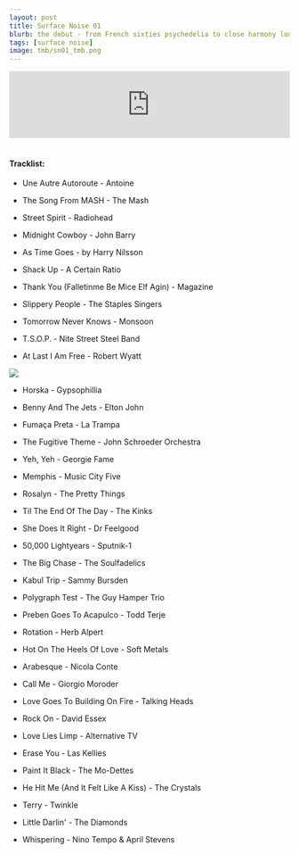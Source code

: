 ```yaml
---
layout: post
title: Surface Noise 01
blurb: the debut - from French sixties psychedelia to close harmony lounge...
tags: [surface noise]
image: tmb/sn01_tmb.png
---
```


<iframe width="100%" height="120" src="https://www.mixcloud.com/widget/iframe/?hide_cover=1&feed=%2Fzero_cc%2Fsurface-noise-1-13717%2F" frameborder="0" ></iframe>
&nbsp;

#### Tracklist:

- Une Autre Autoroute - Antoine
- The Song From MASH - The Mash
- Street Spirit - Radiohead
- Midnight Cowboy - John Barry
- As Time Goes - by Harry Nilsson

- Shack Up - A Certain Ratio
- Thank You (Falletinme Be Mice Elf Agin) - Magazine
- Slippery People - The Staples Singers
- Tomorrow Never Knows - Monsoon
- T.S.O.P. - Nite Street Steel Band
- At Last I Am Free - Robert Wyatt

![](https://lh3.googleusercontent.com/B8gRT-6hrUoTG6ipVX5inVU81sSuANPh0cD4930rVv9BU17AiAKhMKsifuBWbGDdBECZ8dU3fKjOJF0Nahe9Ggw2chfMh4_3zvWmUyIY4mD-OaGyKhYeI7oikq8tYcKk6BO4MT09JPcEzENe88sKCfuXgc6tuLuf-h0f-sg5Ggwj16VmCCBtD9ZCfrGRgJRj7q9H4LHEkEC9pm3y5RA6zOTF7PvjCSuyADqaQdYOyGTFOlvSW7LHkhO6HX0TdMO2ngKliyUwKrZ58Q4kxgQnk0_0oa_QAqt8VMLjWXyCkLcLcYE_NiyLj-kSScm70SY5l9KKABUzo5MWkcFv2IYLTtLkqk8crEp8HnOsush37FntHKF80Js7fAVoYHlbar64ZsKAWH6-l5Sp9g2EuKqVPZ1GvMVHL8TjgC2VIeiRBpMWY1nX4M2C6qK8zz12UEaVT8WZGpcEdJPQfOMhTq9fpE4Xtypjx6T-dIro_wIOpupdMh0dpqTBX_BO9S8VmxEPx2ntQCkEFZ9z6JnX1MLocEhJGaxVVKYmE7P-_IGapxwMFSqvDPIGlNquHCIQKQ7jZbW53jSHlSXr_B0GqVgD0H-nkG-Ilj5BlaOfgymE2vc6KT3nnT3JbZ4iIYpeKg6Y6tZk94A0Y74Ryciw3mgY5c4B=w536-h531-no)

- Horska - Gypsophillia
- Benny And The Jets - Elton John
- Fumaça Preta - La Trampa
- The Fugitive Theme - John Schroeder Orchestra
- Yeh, Yeh - Georgie Fame

- Memphis - Music City Five
- Rosalyn - The Pretty Things
- Til The End Of The Day - The Kinks
- She Does It Right - Dr Feelgood

- 50,000 Lightyears - Sputnik-1
- The Big Chase - The Soulfadelics
- Kabul Trip - Sammy Bursden
- Polygraph Test - The Guy Hamper Trio

- Preben Goes To Acapulco - Todd Terje
- Rotation - Herb Alpert
- Hot On The Heels Of Love - Soft Metals
- Arabesque - Nicola Conte
- Call Me - Giorgio Moroder

- Love Goes To Building On Fire - Talking Heads
- Rock On - David Essex
- Love Lies Limp - Alternative TV
- Erase You - Las Kellies
- Paint It Black - The Mo-Dettes

- He Hit Me (And It Felt Like A Kiss) - The Crystals
- Terry - Twinkle
- Little Darlin' - The Diamonds

- Whispering - Nino Tempo & April Stevens